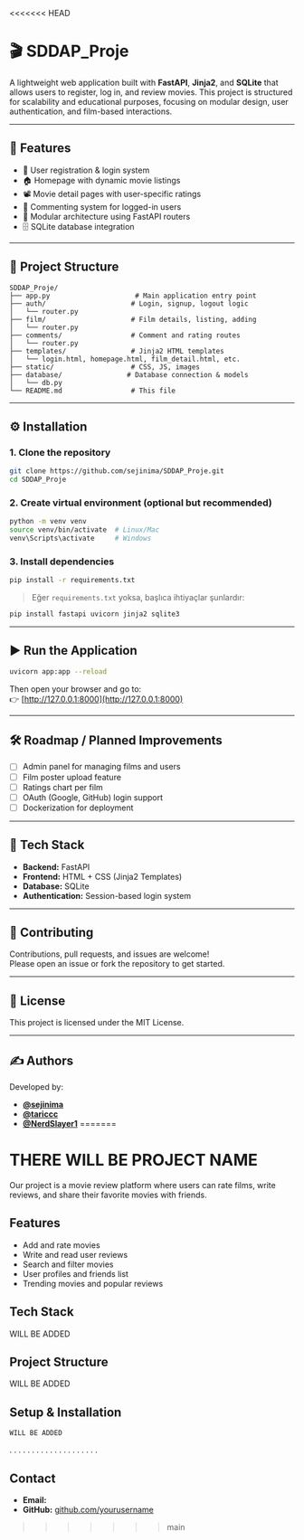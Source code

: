 <<<<<<< HEAD
# 🎬 SDDAP_Proje

A lightweight web application built with **FastAPI**, **Jinja2**, and **SQLite** that allows users to register, log in, and review movies. This project is structured for scalability and educational purposes, focusing on modular design, user authentication, and film-based interactions.

---

## 🚀 Features

- 🔐 User registration & login system
- 🏠 Homepage with dynamic movie listings
- 📽️ Movie detail pages with user-specific ratings
- 💬 Commenting system for logged-in users
- 📁 Modular architecture using FastAPI routers
- 🗄️ SQLite database integration

---

## 🧱 Project Structure

```
SDDAP_Proje/
├── app.py                     # Main application entry point
├── auth/                     # Login, signup, logout logic
│   └── router.py
├── film/                     # Film details, listing, adding
│   └── router.py
├── comments/                 # Comment and rating routes
│   └── router.py
├── templates/                # Jinja2 HTML templates
│   └── login.html, homepage.html, film_detail.html, etc.
├── static/                   # CSS, JS, images
├── database/                # Database connection & models
│   └── db.py
└── README.md                 # This file
```

---

## ⚙️ Installation

### 1. Clone the repository

```bash
git clone https://github.com/sejinima/SDDAP_Proje.git
cd SDDAP_Proje
```

### 2. Create virtual environment (optional but recommended)

```bash
python -m venv venv
source venv/bin/activate  # Linux/Mac
venv\Scripts\activate     # Windows
```

### 3. Install dependencies

```bash
pip install -r requirements.txt
```

> Eğer `requirements.txt` yoksa, başlıca ihtiyaçlar şunlardır:
```bash
pip install fastapi uvicorn jinja2 sqlite3
```

---

## ▶️ Run the Application

```bash
uvicorn app:app --reload
```

Then open your browser and go to:  
👉 [http://127.0.0.1:8000](http://127.0.0.1:8000)

---

## 🛠️ Roadmap / Planned Improvements

- [ ] Admin panel for managing films and users
- [ ] Film poster upload feature
- [ ] Ratings chart per film
- [ ] OAuth (Google, GitHub) login support
- [ ] Dockerization for deployment

---

## 🧪 Tech Stack

- **Backend:** FastAPI
- **Frontend:** HTML + CSS (Jinja2 Templates)
- **Database:** SQLite
- **Authentication:** Session-based login system

---

## 🤝 Contributing

Contributions, pull requests, and issues are welcome!  
Please open an issue or fork the repository to get started.

---

## 📝 License

This project is licensed under the MIT License.

---

## ✍️ Authors

Developed by:
- **[@sejinima](https://github.com/sejinima)**
- **[@tariccc](https://github.com/tariccc)**
- **[@NerdSlayer1](https://github.com/NerdSlayer1)**
=======
#  THERE WILL BE PROJECT NAME

Our project is a movie review platform where users can rate films, write reviews, and share their favorite movies with friends.

##  Features
-  Add and rate movies
-  Write and read user reviews
-  Search and filter movies
-  User profiles and friends list
-  Trending movies and popular reviews

## Tech Stack
WILL BE ADDED

## Project Structure
 WILL BE ADDED

## Setup & Installation

```
WILL BE ADDED
```


.
.
.
.
.
.
.
.
.
.
.
.
.
.
.
.
.
.
.
.

##  Contact
- **Email:** 
- **GitHub:** [github.com/yourusername](https://github.com/yourusername)
>>>>>>> main
